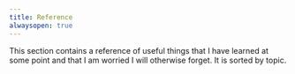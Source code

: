 ```yaml
---
title: Reference
alwaysopen: true
---
```


This section contains a reference of useful things that I have learned at some point and that I am worried I will otherwise forget. It is sorted by topic.
